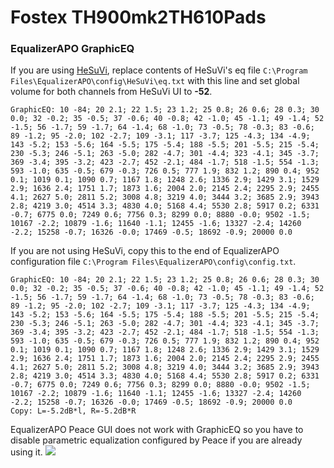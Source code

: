 # Fostex TH900mk2TH610Pads
### EqualizerAPO GraphicEQ
If you are using [HeSuVi](https://sourceforge.net/projects/hesuvi/), replace contents of HeSuVi's eq file `C:\Program Files\EqualizerAPO\config\HeSuVi\eq.txt` with this line and set global volume for both channels from HeSuVi UI to **-52**.
```
GraphicEQ: 10 -84; 20 2.1; 22 1.5; 23 1.2; 25 0.8; 26 0.6; 28 0.3; 30 0.0; 32 -0.2; 35 -0.5; 37 -0.6; 40 -0.8; 42 -1.0; 45 -1.1; 49 -1.4; 52 -1.5; 56 -1.7; 59 -1.7; 64 -1.4; 68 -1.0; 73 -0.5; 78 -0.3; 83 -0.6; 89 -1.2; 95 -2.0; 102 -2.7; 109 -3.1; 117 -3.7; 125 -4.3; 134 -4.9; 143 -5.2; 153 -5.6; 164 -5.5; 175 -5.4; 188 -5.5; 201 -5.5; 215 -5.4; 230 -5.3; 246 -5.1; 263 -5.0; 282 -4.7; 301 -4.4; 323 -4.1; 345 -3.7; 369 -3.4; 395 -3.2; 423 -2.7; 452 -2.1; 484 -1.7; 518 -1.5; 554 -1.3; 593 -1.0; 635 -0.5; 679 -0.3; 726 0.5; 777 1.9; 832 1.2; 890 0.4; 952 0.1; 1019 0.1; 1090 0.7; 1167 1.8; 1248 2.6; 1336 2.9; 1429 3.1; 1529 2.9; 1636 2.4; 1751 1.7; 1873 1.6; 2004 2.0; 2145 2.4; 2295 2.9; 2455 4.1; 2627 5.0; 2811 5.2; 3008 4.8; 3219 4.0; 3444 3.2; 3685 2.9; 3943 2.8; 4219 3.0; 4514 3.3; 4830 4.0; 5168 4.4; 5530 2.8; 5917 0.2; 6331 -0.7; 6775 0.0; 7249 0.6; 7756 0.3; 8299 0.0; 8880 -0.0; 9502 -1.5; 10167 -2.2; 10879 -1.6; 11640 -1.1; 12455 -1.6; 13327 -2.4; 14260 -2.2; 15258 -0.7; 16326 -0.0; 17469 -0.5; 18692 -0.9; 20000 0.0
```
If you are not using HeSuVi, copy this to the end of EqualizerAPO configuration file `C:\Program Files\EqualizerAPO\config\config.txt`.
```
GraphicEQ: 10 -84; 20 2.1; 22 1.5; 23 1.2; 25 0.8; 26 0.6; 28 0.3; 30 0.0; 32 -0.2; 35 -0.5; 37 -0.6; 40 -0.8; 42 -1.0; 45 -1.1; 49 -1.4; 52 -1.5; 56 -1.7; 59 -1.7; 64 -1.4; 68 -1.0; 73 -0.5; 78 -0.3; 83 -0.6; 89 -1.2; 95 -2.0; 102 -2.7; 109 -3.1; 117 -3.7; 125 -4.3; 134 -4.9; 143 -5.2; 153 -5.6; 164 -5.5; 175 -5.4; 188 -5.5; 201 -5.5; 215 -5.4; 230 -5.3; 246 -5.1; 263 -5.0; 282 -4.7; 301 -4.4; 323 -4.1; 345 -3.7; 369 -3.4; 395 -3.2; 423 -2.7; 452 -2.1; 484 -1.7; 518 -1.5; 554 -1.3; 593 -1.0; 635 -0.5; 679 -0.3; 726 0.5; 777 1.9; 832 1.2; 890 0.4; 952 0.1; 1019 0.1; 1090 0.7; 1167 1.8; 1248 2.6; 1336 2.9; 1429 3.1; 1529 2.9; 1636 2.4; 1751 1.7; 1873 1.6; 2004 2.0; 2145 2.4; 2295 2.9; 2455 4.1; 2627 5.0; 2811 5.2; 3008 4.8; 3219 4.0; 3444 3.2; 3685 2.9; 3943 2.8; 4219 3.0; 4514 3.3; 4830 4.0; 5168 4.4; 5530 2.8; 5917 0.2; 6331 -0.7; 6775 0.0; 7249 0.6; 7756 0.3; 8299 0.0; 8880 -0.0; 9502 -1.5; 10167 -2.2; 10879 -1.6; 11640 -1.1; 12455 -1.6; 13327 -2.4; 14260 -2.2; 15258 -0.7; 16326 -0.0; 17469 -0.5; 18692 -0.9; 20000 0.0
Copy: L=-5.2dB*l, R=-5.2dB*R
```
EqualizerAPO Peace GUI does not work with GraphicEQ so you have to disable parametric equalization configured by Peace if you are already using it.
![](https://raw.githubusercontent.com/jaakkopasanen/AutoEq/master/results/Sonoma%20Model%20One/innerfidelity/onear/Fostex%20TH900mk2TH610Pads/Fostex%20TH900mk2TH610Pads.png)
